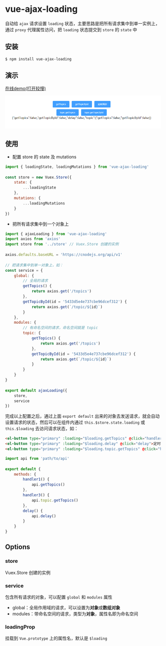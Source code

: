 # vue-ajax-loading

自动给 `ajax` 请求设置 `loading` 状态，主要思路是把所有请求集中到单一实例上，通过 `proxy` 代理属性访问，把 `loading` 状态提交到 `store` 的 `state` 中


## 安装

```
$ npm install vue-ajax-loading
```

## 演示
[在线demo(打开较慢)](https://codesandbox.io/s/c8zyw)

![demo截屏][1]

## 使用

- 配置 store 的 state 及 mutations
```js
import { loadingState, loadingMutations } from 'vue-ajax-loading'

const store = new Vuex.Store({
    state: {
        ...loadingState
    },
    mutations: {
        ...loadingMutations
    }
})
```

- 把所有请求集中到一个对象上
```js
import { ajaxLoading } from 'vue-ajax-loading'
import axios from 'axios'
import store from '../store' // Vuex.Store 创建的实例

axios.defaults.baseURL = 'https://cnodejs.org/api/v1'

// 把请求集中到单一对象上，如：
const service = {
    global: {
        // 全局的请求
        getTopics() {
            return axios.get('/topics')
        },
        getTopicById(id = '5433d5e4e737cbe96dcef312') {
            return axios.get(`/topic/${id}`)
        }
    },
    modules: {
        // 有命名空间的请求，命名空间就是 topic
        topic: {
            getTopics() {
                return axios.get('/topics')
            },
            getTopicById(id = '5433d5e4e737cbe96dcef312') {
                return axios.get(`/topic/${id}`)
            }
        }
    }
}

export default ajaxLoading({
    store,
    service
})
```

完成以上配置之后，通过上面 `export default` 出来的对象去发送请求，就会自动设置请求的状态，然后可以在组件内通过 `this.$store.state.loading` 或 `this.$loading` 去访问请求状态，如：
```html
<el-button type="primary" :loading="$loading.getTopics" @click="handler1">getTopics</el-button>
<el-button type="primary" :loading="$loading.delay" @click="delay">定时两秒</el-button>
<el-button type="primary" :loading="$loading.topic.getTopics" @click="handler3">topic.getTopics</el-button>
```
```js
import api from 'path/to/api'

export default {
    methods: {
        handler1() {
            api.getTopics()
        },
        handler3() {
            api.topic.getTopics()
        },
        delay() {
            api.delay()
        }
    }
}
```

## Options

### store
Vuex.Store 创建的实例

### service
包含所有请求的对象，可以配置 `global` 和 `modules` 属性

- global：全局作用域的请求，可以设置为**对象**或**数组对象**
- modules：带命名空间的请求，类型为**对象**，属性名即为命名空间

### loadingProp
挂载到 `Vue.prototype` 上的属性名，默认是 `$loading`

  [1]: ./demo.gif
